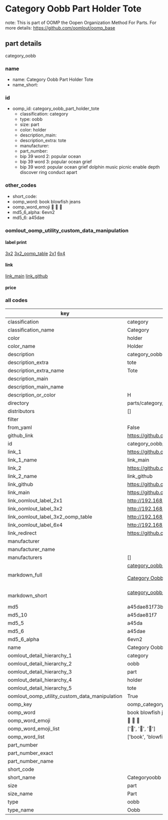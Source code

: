 # Category Oobb Part Holder Tote  

note: This is part of OOMP the Oopen Organization Method For Parts. For more details: https://github.com/oomlout/oomp_base

##  part details
  



category_oobb



### name
* name: Category Oobb Part Holder Tote
* name_short: 
### id
* oomp_id: category_oobb_part_holder_tote
  * classification: category
  * type: oobb
  * size: part
  * color: holder
  * description_main: 
  * description_extra: tote
  * manufacturer: 
  * part_number: 
  * bip 39 word 2: popular ocean
  * bip 39 word 3: popular ocean grief
  * bip 39 word: popular ocean grief dolphin music picnic enable depth discover ring conduct apart

### other_codes
* short_code: 
* oomp_word: book blowfish jeans
* oomp_word_emoji :book: :blowfish: :jeans:
* md5_6_alpha: 6evn2
* md5_6: a45dae






### oomlout_oomp_utility_custom_data_manipulation
#### label print
[3x2](http://192.168.1.245:1112/?label=oomp%206evn2)
[3x2_oomp_table](http://192.168.1.108:1112/?label=oomp%206evn2)
[2x1](http://192.168.1.242:1112/?label=oomp%206evn2)
[6x4](http://192.168.1.55:1112/?label=oomp%206evn2)    

#### link

[link_main](https://github.com/oomlout/oomlout_oomp_version_1_messy/tree/main/parts/category_oobb_part_holder_tote) [link_github](https://github.com/oomlout/oomlout_oomp_version_1_messy/tree/main/parts/category_oobb_part_holder_tote)                             

#### price







### all codes 
| key | value |  
| --- | --- |  
| classification | category |  
| classification_name | Category |  
| color | holder |  
| color_name | Holder |  
| description | category_oobb |  
| description_extra | tote |  
| description_extra_name | Tote |  
| description_main |  |  
| description_main_name |  |  
| description_or_color | H  |  
| directory | parts/category_oobb_part_holder_tote |  
| distributors | [] |  
| filter |  |  
| from_yaml | False |  
| github_link | https://github.com/oomlout/oomlout_oomp_part_src/tree/main/parts/category_oobb_part_holder_tote |  
| id | category_oobb_part_holder_tote |  
| link_1 | https://github.com/oomlout/oomlout_oomp_version_1_messy/tree/main/parts/category_oobb_part_holder_tote |  
| link_1_name | link_main |  
| link_2 | https://github.com/oomlout/oomlout_oomp_version_1_messy/tree/main/parts/category_oobb_part_holder_tote |  
| link_2_name | link_github |  
| link_github | https://github.com/oomlout/oomlout_oomp_version_1_messy/tree/main/parts/category_oobb_part_holder_tote |  
| link_main | https://github.com/oomlout/oomlout_oomp_version_1_messy/tree/main/parts/category_oobb_part_holder_tote |  
| link_oomlout_label_2x1 | http://192.168.1.242:1112/?label=oomp%206evn2 |  
| link_oomlout_label_3x2 | http://192.168.1.245:1112/?label=oomp%206evn2 |  
| link_oomlout_label_3x2_oomp_table | http://192.168.1.108:1112/?label=oomp%206evn2 |  
| link_oomlout_label_6x4 | http://192.168.1.55:1112/?label=oomp%206evn2 |  
| link_redirect | https://github.com/oomlout/oomlout_oomp_version_1_messy/tree/main/parts/category_oobb_part_holder_tote |  
| manufacturer |  |  
| manufacturer_name |  |  
| manufacturers | [] |  
| markdown_full | [category_oobb_part_holder_tote](none)<br>[](none)<br>[Category Oobb Part Holder Tote](none)<br><br> |  
| markdown_short | [category_oobb_part_holder_tote](none)<br><br> |  
| md5 | a45dae81f73b292a90c8f40ccd263d41 |  
| md5_10 | a45dae81f7 |  
| md5_5 | a45da |  
| md5_6 | a45dae |  
| md5_6_alpha | 6evn2 |  
| name | Category Oobb Part Holder Tote |  
| oomlout_detail_hierarchy_1 | category |  
| oomlout_detail_hierarchy_2 | oobb |  
| oomlout_detail_hierarchy_3 | part |  
| oomlout_detail_hierarchy_4 | holder |  
| oomlout_detail_hierarchy_5 | tote |  
| oomlout_oomp_utility_custom_data_manipulation | True |  
| oomp_key | oomp_category_oobb_part_holder_tote |  
| oomp_word | book blowfish jeans |  
| oomp_word_emoji | :book: :blowfish: :jeans: |  
| oomp_word_emoji_list | [':book:', ':blowfish:', ':jeans:'] |  
| oomp_word_list | ['book', 'blowfish', 'jeans'] |  
| part_number |  |  
| part_number_exact |  |  
| part_number_name |  |  
| short_code |  |  
| short_name | Categoryoobb |  
| size | part |  
| size_name | Part |  
| type | oobb |  
| type_name | Oobb |  
